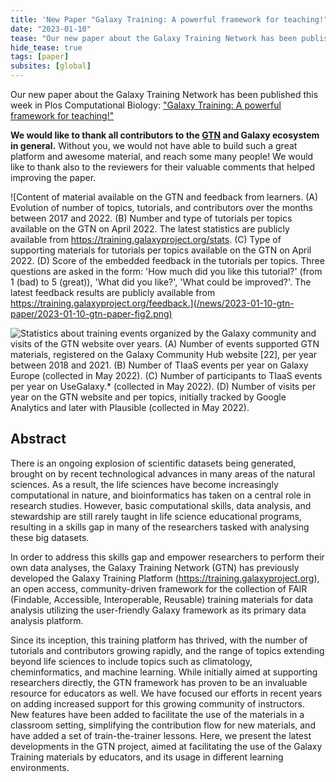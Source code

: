 ```yaml
---
title: 'New Paper "Galaxy Training: A powerful framework for teaching!"'
date: "2023-01-10"
tease: "Our new paper about the Galaxy Training Network has been published this week in Plos Computational Biology."
hide_tease: true
tags: [paper]
subsites: [global]
---
```


Our new paper about the Galaxy Training Network has been published this week in Plos Computational Biology: ["Galaxy Training: A powerful framework for teaching!"](https://journals.plos.org/ploscompbiol/article?id=10.1371/journal.pcbi.1010752)

**We would like to thank all contributors to the [GTN](https://training.galaxyproject.org/training-material/hall-of-fame) and Galaxy ecosystem in general.** Without you, we would not have able to build such a great platform and awesome material, and reach some many people! We would like to thank also to the reviewers for their valuable comments that helped improving the paper.

![Content of material available on the GTN and feedback from learners. (A) Evolution of number of topics, tutorials, and contributors over the months between 2017 and 2022. (B) Number and type of tutorials per topics available on the GTN on April 2022. The latest statistics are publicly available from https://training.galaxyproject.org/stats. (C) Type of supporting materials for tutorials per topics available on the GTN on April 2022. (D) Score of the embedded feedback in the tutorials per topics. Three questions are asked in the form: 'How much did you like this tutorial?' (from 1 (bad) to 5 (great)), 'What did you like?', 'What could be improved?'. The latest feedback results are publicly available from https://training.galaxyproject.org/feedback.](/news/2023-01-10-gtn-paper/2023-01-10-gtn-paper-fig2.png)

![ Statistics about training events organized by the Galaxy community and visits of the GTN website over years. (A) Number of events supported GTN materials, registered on the Galaxy Community Hub website [22], per year between 2018 and 2021. (B) Number of TIaaS events per year on Galaxy Europe (collected in May 2022). (C) Number of participants to TIaaS events per year on UseGalaxy.* (collected in May 2022). (D) Number of visits per year on the GTN website and per topics, initially tracked by Google Analytics and later with Plausible (collected in May 2022).](/news/2023-01-10-gtn-paper/2023-01-10-gtn-paper-fig1.png)

## Abstract

There is an ongoing explosion of scientific datasets being generated, brought on by recent technological advances in many areas of the natural sciences. As a result, the life sciences have become increasingly computational in nature, and bioinformatics has taken on a central role in research studies. However, basic computational skills, data analysis, and stewardship are still rarely taught in life science educational programs, resulting in a skills gap in many of the researchers tasked with analysing these big datasets.

In order to address this skills gap and empower researchers to perform their own data analyses, the Galaxy Training Network (GTN) has previously developed the Galaxy Training Platform (https://training.galaxyproject.org), an open access, community-driven framework for the collection of FAIR (Findable, Accessible, Interoperable, Reusable) training materials for data analysis utilizing the user-friendly Galaxy framework as its primary data analysis platform.

Since its inception, this training platform has thrived, with the number of tutorials and contributors growing rapidly, and the range of topics extending beyond life sciences to include topics such as climatology, cheminformatics, and machine learning. While initially aimed at supporting researchers directly, the GTN framework has proven to be an invaluable resource for educators as well. We have focused our efforts in recent years on adding increased support for this growing community of instructors. New features have been added to facilitate the use of the materials in a classroom setting, simplifying the contribution flow for new materials, and have added a set of train-the-trainer lessons. Here, we present the latest developments in the GTN project, aimed at facilitating the use of the Galaxy Training materials by educators, and its usage in different learning environments.
